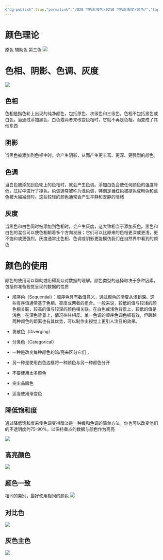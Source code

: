 ```yaml
---
{"dg-publish":true,"permalink":"/020 可视化技巧/0210 可视化规范/颜色/","tags":["可视化图表","颜色"]}
---
```


# 颜色理论
原色
辅助色
第三色
![](https://s2.loli.net/2024/01/02/mMc92rCxkndhVTZ.png)

# 色相、阴影、色调、灰度
![](https://s2.loli.net/2024/01/02/xrXeyGKtfIwVWEi.png)

## 色相
色相是指色轮上出现的纯净颜色，包括原色、次级色和三级色。色相不包括黑色或白色。当通过添加黑色、白色或两者来改变色相时，它就不再是色相，而变成了其他东西
## 阴影
当黑色被添加到色相中时，会产生阴影，从而产生更丰富、更深、更强烈的颜色。

## 色调 
当白色被添加到色轮上的色相时，就会产生色调。添加白色会使任何颜色的强度降低，过程中进行了褪色。色调通常被称为浅色调，特别是当红色被褪色成粉色和蓝色被大幅减弱时。这些较轻的颜色通常会产生平静和安静的情绪
## 灰度
当黑色和白色同时被添加到色相时，会产生灰度，这大致相当于添加灰色。黑色和白色的混合可以使色相朝着多个方向发展；它们可以比原来的色相更深或更浅，更不饱和或更强烈。灰度通常比色相、色调或阴影更能模仿我们在自然界中看到的颜色

# 颜色的使用
颜色的使用可以帮助或阻碍观众对数据的理解。颜色类型的选择取决于多种因素，包括你准备视觉呈现的数据的性质
- 顺序色（Sequential）：顺序色具有数值意义，通过颜色的渐变从浅到深。这些有序值通常基于色相、亮度或两者的组合。一般来说，较低的值与较浅的颜色相关联，较高的值与较深的颜色相关联。在白色或浅色背景上，较低的值是浅色；在深色背景上，情况往往相反。单一色调的顺序色调色板有效，但跨越两种颜色的距离也有其优势，可以制作出视觉上更引人注目的效果。
- 发散色（Diverging）
- 分类色（Categorical）

- 一种是改变每种颜色的暗/亮来区分它们；
- 另一种是使用白色边框将一种颜色与另一种颜色分开
- 不要使用太多颜色
- 突出品牌色
- 适当使用渐变色
## 降低饱和度
通过降低饱和度来使色调变得暗淡是一种缓和色调的简单方法。你也可以改变他们的不透明度约75-90%，以保持重点的数据与颜色作为高亮

![](https://s2.loli.net/2024/01/02/h7PejUdfrR3VLpN.png)

## 高亮颜色


![](https://s2.loli.net/2024/01/02/JnvxsAeXWrNEF84.png)

## 颜色一致
相同的类别，最好使用相同的颜色
![](https://s2.loli.net/2024/01/02/oyG1PYp5aq6lZIf.png)


## 对比色
![](https://s2.loli.net/2024/01/02/jdLBHToZ2Upumvg.png)

## 灰色主色

![](https://s2.loli.net/2024/01/02/5xIc3v7adHo4M6W.png)






